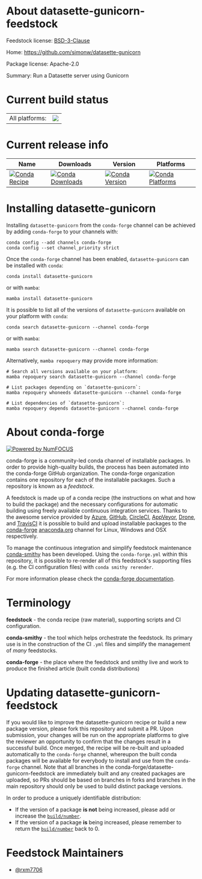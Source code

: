 About datasette-gunicorn-feedstock
==================================

Feedstock license: [BSD-3-Clause](https://github.com/conda-forge/datasette-gunicorn-feedstock/blob/main/LICENSE.txt)

Home: https://github.com/simonw/datasette-gunicorn

Package license: Apache-2.0

Summary: Run a Datasette server using Gunicorn

Current build status
====================


<table><tr><td>All platforms:</td>
    <td>
      <a href="https://dev.azure.com/conda-forge/feedstock-builds/_build/latest?definitionId=21630&branchName=main">
        <img src="https://dev.azure.com/conda-forge/feedstock-builds/_apis/build/status/datasette-gunicorn-feedstock?branchName=main">
      </a>
    </td>
  </tr>
</table>

Current release info
====================

| Name | Downloads | Version | Platforms |
| --- | --- | --- | --- |
| [![Conda Recipe](https://img.shields.io/badge/recipe-datasette--gunicorn-green.svg)](https://anaconda.org/conda-forge/datasette-gunicorn) | [![Conda Downloads](https://img.shields.io/conda/dn/conda-forge/datasette-gunicorn.svg)](https://anaconda.org/conda-forge/datasette-gunicorn) | [![Conda Version](https://img.shields.io/conda/vn/conda-forge/datasette-gunicorn.svg)](https://anaconda.org/conda-forge/datasette-gunicorn) | [![Conda Platforms](https://img.shields.io/conda/pn/conda-forge/datasette-gunicorn.svg)](https://anaconda.org/conda-forge/datasette-gunicorn) |

Installing datasette-gunicorn
=============================

Installing `datasette-gunicorn` from the `conda-forge` channel can be achieved by adding `conda-forge` to your channels with:

```
conda config --add channels conda-forge
conda config --set channel_priority strict
```

Once the `conda-forge` channel has been enabled, `datasette-gunicorn` can be installed with `conda`:

```
conda install datasette-gunicorn
```

or with `mamba`:

```
mamba install datasette-gunicorn
```

It is possible to list all of the versions of `datasette-gunicorn` available on your platform with `conda`:

```
conda search datasette-gunicorn --channel conda-forge
```

or with `mamba`:

```
mamba search datasette-gunicorn --channel conda-forge
```

Alternatively, `mamba repoquery` may provide more information:

```
# Search all versions available on your platform:
mamba repoquery search datasette-gunicorn --channel conda-forge

# List packages depending on `datasette-gunicorn`:
mamba repoquery whoneeds datasette-gunicorn --channel conda-forge

# List dependencies of `datasette-gunicorn`:
mamba repoquery depends datasette-gunicorn --channel conda-forge
```


About conda-forge
=================

[![Powered by
NumFOCUS](https://img.shields.io/badge/powered%20by-NumFOCUS-orange.svg?style=flat&colorA=E1523D&colorB=007D8A)](https://numfocus.org)

conda-forge is a community-led conda channel of installable packages.
In order to provide high-quality builds, the process has been automated into the
conda-forge GitHub organization. The conda-forge organization contains one repository
for each of the installable packages. Such a repository is known as a *feedstock*.

A feedstock is made up of a conda recipe (the instructions on what and how to build
the package) and the necessary configurations for automatic building using freely
available continuous integration services. Thanks to the awesome service provided by
[Azure](https://azure.microsoft.com/en-us/services/devops/), [GitHub](https://github.com/),
[CircleCI](https://circleci.com/), [AppVeyor](https://www.appveyor.com/),
[Drone](https://cloud.drone.io/welcome), and [TravisCI](https://travis-ci.com/)
it is possible to build and upload installable packages to the
[conda-forge](https://anaconda.org/conda-forge) [anaconda.org](https://anaconda.org/)
channel for Linux, Windows and OSX respectively.

To manage the continuous integration and simplify feedstock maintenance
[conda-smithy](https://github.com/conda-forge/conda-smithy) has been developed.
Using the ``conda-forge.yml`` within this repository, it is possible to re-render all of
this feedstock's supporting files (e.g. the CI configuration files) with ``conda smithy rerender``.

For more information please check the [conda-forge documentation](https://conda-forge.org/docs/).

Terminology
===========

**feedstock** - the conda recipe (raw material), supporting scripts and CI configuration.

**conda-smithy** - the tool which helps orchestrate the feedstock.
                   Its primary use is in the construction of the CI ``.yml`` files
                   and simplify the management of *many* feedstocks.

**conda-forge** - the place where the feedstock and smithy live and work to
                  produce the finished article (built conda distributions)


Updating datasette-gunicorn-feedstock
=====================================

If you would like to improve the datasette-gunicorn recipe or build a new
package version, please fork this repository and submit a PR. Upon submission,
your changes will be run on the appropriate platforms to give the reviewer an
opportunity to confirm that the changes result in a successful build. Once
merged, the recipe will be re-built and uploaded automatically to the
`conda-forge` channel, whereupon the built conda packages will be available for
everybody to install and use from the `conda-forge` channel.
Note that all branches in the conda-forge/datasette-gunicorn-feedstock are
immediately built and any created packages are uploaded, so PRs should be based
on branches in forks and branches in the main repository should only be used to
build distinct package versions.

In order to produce a uniquely identifiable distribution:
 * If the version of a package **is not** being increased, please add or increase
   the [``build/number``](https://docs.conda.io/projects/conda-build/en/latest/resources/define-metadata.html#build-number-and-string).
 * If the version of a package **is** being increased, please remember to return
   the [``build/number``](https://docs.conda.io/projects/conda-build/en/latest/resources/define-metadata.html#build-number-and-string)
   back to 0.

Feedstock Maintainers
=====================

* [@rxm7706](https://github.com/rxm7706/)

